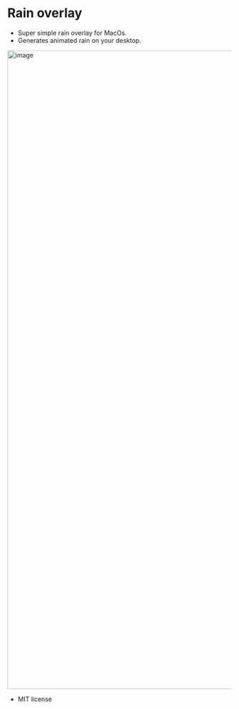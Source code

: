 # Rain overlay

* Super simple rain overlay for MacOs.
* Generates animated rain on your desktop.

<img width="1434" alt="image" src="https://github.com/user-attachments/assets/b64c368e-698b-4736-9b11-2669f1cde2e4" />



* MIT license
